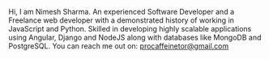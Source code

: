 Hi, I am Nimesh Sharma.
An experienced Software Developer and a Freelance web developer with a demonstrated history of working in JavaScript and Python.
Skilled in developing highly scalable applications using Angular, Django and NodeJS along with databases like MongoDB and PostgreSQL.
You can reach me out on: procaffeinetor@gmail.com
